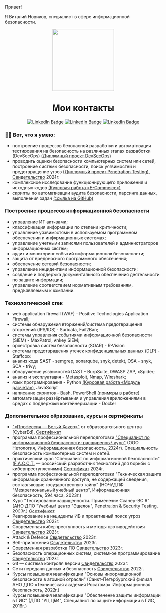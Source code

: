 
Привет!

Я Виталий Новиков, специалист в сфере информационной безопасности.

<div id="header" align="center">
  <img src="https://media.giphy.com/media/077i6AULCXc0FKTj9s/giphy.gif" width="200"/>
</div>

<div id="badges" align="center">

</div>

<div align="center">
  <img src="https://komarev.com/ghpvc/?username=vit81g&style=flatsquare&color=blue" alt=""/>
</div>

<h1 align="center">
  Мои контакты
</h1> 
<div align="center">  
  <a href="https://t.me/badrabbit_IT">
    <img src="https://img.shields.io/badge/Telegram-white?color=blue" alt="LinkedIn Badge"/>
  </a>
  <a> </a>
  <a href="https://github.com/vit81g">
    <img src="https://img.shields.io/badge/GitHub-black?color=white" alt="LinkedIn Badge"/>
  </a>
  <a> </a>
  <a href=mailto:vit81g@gmail.com?subject="HTML ссылка"><img src="https://img.shields.io/badge/email%20-%20red" alt="LinkedIn Badge"/></a>
  
</div>


### :man_technologist: Вот, что я умею:
- построение процессов безопасной разработки и автоматизация тестирования на безопасность на различных этапах разработки (DevSecOps) <a href="https://github.com/vit81g/Track-DevSecOps">(Дипломный проект DevSecOps)</a>
- проводить оценки безопасности компьютерных систем или сетей, построение системы безопасности, поиск уязвимостей и предотвращение угроз <a href="https://github.com/vit81g/Track-Penetration-Testing">(Дипломный проект Penetration Testing)</a>, <a href="https://github.com/vit81g/certificate/blob/main/diplom2/diplom_work2.pdf">Свидетельство</a> 2024г.
- комплексное исследование функционирующего приложения и исходных кодов <a href="https://github.com/vit81g/Comprehensive-study-of-a-functioning-application-and-source-codes">(Курсовая работа «E-Commerce»)</a>
- скрипты по автоматизации аудита безопасности, парсинга данных, выполнения задач <a href="https://github.com/vit81g/work_scripts">(ссылка на GitHub)</a>

### Построение процессов информационной безопасности
- управление ИТ активами;
- классификация информации по степени критичности;
- управление уязвимостями в используемом программном обеспечении и информационных системах;
- управление учетными записями пользователей и администраторов информационных систем;
- аудит и мониторинг событий информационной безопасности;
- защита от вредоносного программного обеспечения;
- обеспечение сетевой безопасности;
- управление инцидентами информационной безопасности;
- создание и поддержка документального обеспечения деятельности по защите информации;
- управление соответствием нормативным требованиям, предъявляемым к компании.
### Технологический стек
- web application firewall (WAF) - Positive Technologies Application Firewall;
- системы обнаружения вторжений/система предотвращения вторжений (IPS/IDS)  - Suricata, Fail2Ban;
- системы управления событиями информационной безопасности (SIEM) - MaxPatrol, Ankey SIEM;
- оркестровка систем безопасности (SOAR) - R-Vision
- системы предотвращения утечек конфиденциальных данных (DLP) - Staffcop;
- анализ кода SAST - semgrep, sonarqube, snyk, detekt, OSA - snyk, SCA - trivy;
- обнаружение уязвимостей DAST - BurpSuite, OWASP ZAP, xSpider;
- анализ и эксплуатация - Metasploit, Nmap, Wireshark;
- язык програмирования - Python <a href="https://github.com/vit81g/hw_python_oop">(Курсовая работа «Модуль расчета»)</a>, JavaScript
- написание скриптов - Bash, PowerShell <a href="https://github.com/vit81g/work_scripts">(примеры в работе)</a>
- автоматизации развёртывания и управления приложениями в средах с поддержкой контейнеризации - Docker

### Дополнительное образование, курсы и сертификаты
- <a href="https://stepik.org/course/169003/info">"«Профессия — Белый Хакер»"</a>  от образовательного центра [CyberEd], <a href="https://stepik.org/cert/2417798">Сертификат</a>  
- программа профессиональной переподготовки <a href="https://netology.ru/programs/informationsecurity">"Специалист по информационной безопасности: расширенный курс"</a> (ООО Нетология, Информационная безопасность, 2024г). Специальность безопасность компьютерных систем и сетей.
- практический курс "Специалист по информационной безопасности" (<a href="https://www.facct.ru/">F.A.С.С.T.</a> — российский разработчик технологий для борьбы с киберпреступлениями) <a href="https://github.com/vit81g/certificate/blob/main/facct/facct_cer.pdf">Сертификат</a> 2024г.
- программа профессиональной переподготовки "Техническая защита информации ораниченного доступа, не содержащей сведения, составляющие государственную тайну" (НОЧУДПФ "Межрегиональный учебный центр", Информационная безопасность, 594 часа, 2023г.)
- Курс "Тестирование защищенности. Применение Сканер-ВС 6" (АНО ДПО "Учебный центр "Эшелон", Penetration & Security Testing, 2023г.) <a href="https://github.com/vit81g/certificate/blob/main/vulnerabilities/142%20-%20%D0%A1%D0%B5%D1%80%D1%82%D0%B8%D1%84%D0%B8%D0%BA%D0%B0%D1%82%20SCVS.pdf">Сертификат</a>
- Реагирование на инциденты ИБ и проактивный поиск угроз <a href="https://github.com/vit81g/certificate/blob/main/Threat%20Intelligence/Threat_Intelligence.pdf">Свидетельство</a> 2023г.
- Современная киберпреступность и методы противодействия <a href="https://github.com/vit81g/certificate/blob/main/cybercrime_countermeasures/cybercrime_countermeasures.pdf">Свидетельство</a> 2023г.
- Аttack & Defence <a href="https://github.com/vit81g/certificate/blob/main/%D0%90ttack_Defence/%D0%90ttack_%20Defence.pdf">Свидетельство</a> 2023г.
- Веб-приложения <a href="https://github.com/vit81g/certificate/blob/main/web_app/web_app.pdf">Свидетельство</a> 2023г.
- Современная разработка ПО <a href="https://github.com/vit81g/certificate/blob/main/software_dev/software%20dev.pdf">Свидетельство</a> 2023г.
- Безопасность операционных систем, системное программирование <a href="https://github.com/vit81g/certificate/blob/main/Operating%20system%20security/OS_security.pdf">Свидетельство</a> 2023г.
- Git — система контроля версий <a href="https://github.com/vit81g/certificate/blob/main/git/git.pdf">Свидетельство</a> 2023г.
- Сети передачи данных и безопасность <a href="https://github.com/vit81g/certificate/blob/main/networks/networks.pdf">Свидетельство</a> 2022г.
- Курсы повышения квалификации "Основы информационной безопасности в атомной отрасли" (Санкт-Петербургский филиал АНО ДПО «Техническая академия Росатома», Информационная безопасность, 2022г.)
- Курсы повышения квалификации "Обеспечение защиты информации в ГИС" (ДПО "УЦ ЦБИ", Специалист по защите информации в ГИС, 2016г.)
